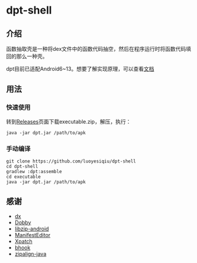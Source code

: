 # dpt-shell

## 介绍

函数抽取壳是一种将dex文件中的函数代码抽空，然后在程序运行时将函数代码填回的那么一种壳。

dpt目前已适配Android6~13。想要了解实现原理，可以查看[文档](doc/HowItWorks.md)

## 用法

### 快速使用

转到[Releases](https://github.com/luoyesiqiu/dpt-shell/releases)页面下载executable.zip，解压，执行：

```shell
java -jar dpt.jar /path/to/apk
```

### 手动编译

```shell
git clone https://github.com/luoyesiqiu/dpt-shell
cd dpt-shell
gradlew :dpt:assemble
cd executable
java -jar dpt.jar /path/to/apk
```

## 感谢

- [dx](https://android.googlesource.com/platform/dalvik/+/refs/heads/master/dx/)
- [Dobby](https://github.com/jmpews/Dobby)
- [libzip-android](https://github.com/julienr/libzip-android)
- [ManifestEditor](https://github.com/WindySha/ManifestEditor)
- [Xpatch](https://github.com/WindySha/Xpatch)
- [bhook](https://github.com/bytedance/bhook)
- [zipalign-java](https://github.com/Iyxan23/zipalign-java)